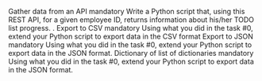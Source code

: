 Gather data from an API mandatory Write a Python script that, using this REST API, for a given employee ID, returns information about his/her TODO list progress. . Export to CSV mandatory Using what you did in the task #0, extend your Python script to export data in the CSV format
Export to JSON mandatory Using what you did in the task #0, extend your Python script to export data in the JSON format.
Dictionary of list of dictionaries mandatory Using what you did in the task #0, extend your Python script to export data in the JSON format.
